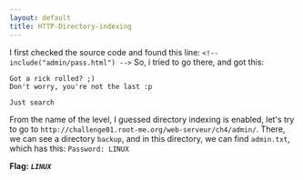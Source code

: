 ```yaml
---
layout: default
title: HTTP-Directory-indexing
---
```


I first checked the source code and found this line:
`<!-- include("admin/pass.html") -->`
So, i tried to go there, and got this:
```
Got a rick rolled? ;)
Don't worry, you're not the last :p

Just search
```

From the name of the level, I guessed directory indexing is enabled, let's try to go to `http://challenge01.root-me.org/web-serveur/ch4/admin/`.
There, we can see a directory `backup`, and in this directory, we can find `admin.txt`, which has this:
`Password: LINUX`

**Flag:** ***`LINUX`***
